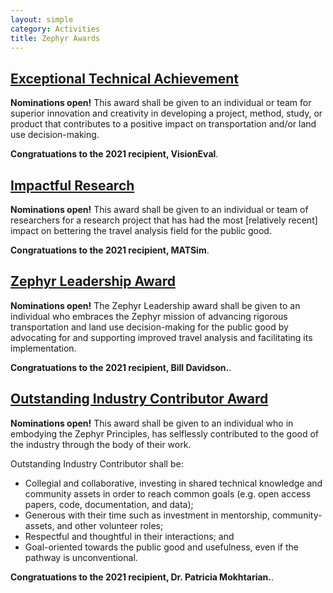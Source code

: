 ```yaml
---
layout: simple
category: Activities
title: Zephyr Awards
---
```


## [Exceptional Technical Achievement](/technical-achievement-award)

**Nominations open!**
This award shall be given to an individual or team for superior innovation and creativity in developing a project, method, study, or product that contributes to a positive impact on transportation and/or land use decision-making.

**Congratuations to the 2021 recipient, VisionEval**.

## [Impactful Research](/impactful-research-award)

**Nominations open!**
This award shall be given to an individual or team of researchers for a research project that has had the most [relatively recent] impact on bettering the travel analysis field for the public good.  

**Congratuations to the 2021 recipient, MATSim**.

## [Zephyr Leadership Award](/leadership-award)

**Nominations open!**
The Zephyr Leadership award shall be given to an individual who embraces the Zephyr mission of advancing rigorous transportation and land use decision-making for the public good by advocating for and supporting improved travel analysis and facilitating its implementation.

**Congratuations to the 2021 recipient, Bill Davidson.**.

## [Outstanding Industry Contributor Award](/industry-contributor-award)

**Nominations open!**
This award shall be given to an individual who in embodying the Zephyr Principles, has selflessly contributed to the good of the industry through the body of their work.

Outstanding Industry Contributor shall be:

- Collegial and collaborative, investing in shared technical knowledge and community assets in order to reach common goals (e.g. open access papers, code, documentation, and data);  
- Generous with their time such as investment in mentorship, community-assets, and other volunteer roles;  
- Respectful and thoughtful in their interactions; and  
- Goal-oriented towards the public good and usefulness, even if the pathway is unconventional.

**Congratuations to the 2021 recipient, Dr. Patricia Mokhtarian.**.
